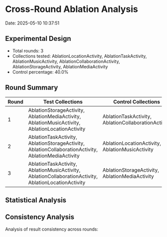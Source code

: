 # Cross-Round Ablation Analysis

Date: 2025-05-10 10:37:51

## Experimental Design

- Total rounds: 3
- Collections tested: AblationLocationActivity, AblationTaskActivity, AblationMusicActivity, AblationCollaborationActivity, AblationStorageActivity, AblationMediaActivity
- Control percentage: 40.0%

## Round Summary

| Round | Test Collections | Control Collections |
|-------|-----------------|---------------------|
| 1 | AblationStorageActivity, AblationMediaActivity, AblationMusicActivity, AblationLocationActivity | AblationTaskActivity, AblationCollaborationActivity |
| 2 | AblationTaskActivity, AblationStorageActivity, AblationCollaborationActivity, AblationMediaActivity | AblationLocationActivity, AblationMusicActivity |
| 3 | AblationTaskActivity, AblationMusicActivity, AblationCollaborationActivity, AblationLocationActivity | AblationStorageActivity, AblationMediaActivity |

## Statistical Analysis


## Consistency Analysis

Analysis of result consistency across rounds:

